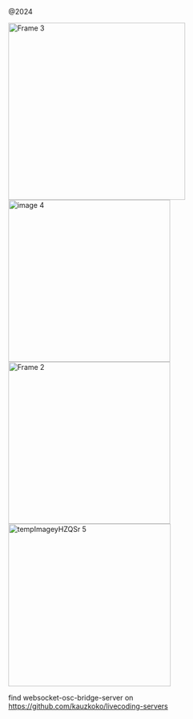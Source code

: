 @2024

<img width="353" alt="Frame 3" src="https://github.com/user-attachments/assets/a88f4630-2d15-47bb-895e-9abfbfb378a6" />

<div></div>
<img width="323" alt="image 4" src="https://github.com/user-attachments/assets/8e9f3745-c808-467a-9832-ea40f5082344" />
<div></div>

<img width="323" alt="Frame 2" src="https://github.com/user-attachments/assets/b3693fb0-31b9-4502-bb15-8e3b1ea17c70" />
<div></div>

<img width="324" alt="tempImageyHZQSr 5" src="https://github.com/user-attachments/assets/61df0c88-a525-4831-a59a-7a1099ee2d5e" />
<div></div>


find websocket-osc-bridge-server on https://github.com/kauzkoko/livecoding-servers
